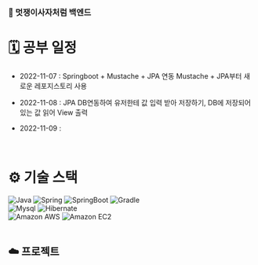 ### 🦁 멋쟁이사자처럼 백엔드

# 🗓 공부 일정
- 2022-11-07 : Springboot + Mustache + JPA 연동 Mustache + JPA부터 새로운 레포지스토리 사용

- 2022-11-08 : JPA DB연동하여 유저한테 값 입력 받아 저장하기, DB에 저장되어 있는 값 읽어 View 출력

- 2022-11-09 : 
<br />

# ⚙️ 기술 스택
<div>
  <img alt="Java" src ="https://img.shields.io/badge/Java-007396.svg?&style=for-the-badge&logo=Java&logoColor=white"/>
  <img alt="Spring" src ="https://img.shields.io/badge/Spring-6DB33F.svg?&style=for-the-badge&logo=Spring&logoColor=white"/>
  <img alt="SpringBoot" src ="https://img.shields.io/badge/SpringBoot-6DB33F.svg?&style=for-the-badge&logo=SpringBoot&logoColor=white"/>
  <img alt="Gradle" src ="https://img.shields.io/badge/Gradle-02303A.svg?&style=for-the-badge&logo=Gradle&logoColor=white"/>
</div>
<div>
  <img alt="Mysql" src ="https://img.shields.io/badge/Mysql-4479A1.svg?&style=for-the-badge&logo=Mysql&logoColor=white"/>
  <img alt="Hibernate" src ="https://img.shields.io/badge/Hibernate-59666C.svg?&style=for-the-badge&logo=Hibernate&logoColor=white"/>
</div>
<div>
  <img alt="Amazon AWS" src="https://img.shields.io/badge/Amazon AWS-232F3E?style=for-the-badge&logo=Amazon AWS&logoColor=white"/>
  <img alt="Amazon EC2" src="https://img.shields.io/badge/Amazon EC2-FF4F8B?style=for-the-badge&logo=Amazon EC2&logoColor=white"/>
</div>


<br />

## ☁️ 프로젝트
